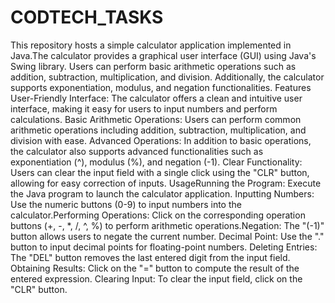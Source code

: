 # CODTECH_TASKS
This repository hosts a simple calculator application implemented in Java.The calculator provides a graphical user interface (GUI) using Java's Swing library. 
Users can perform basic arithmetic operations such as addition, subtraction, multiplication, and division. Additionally, the calculator supports exponentiation, modulus, and negation functionalities.
Features User-Friendly Interface: The calculator offers a clean and intuitive user interface, making it easy for users to input numbers and perform calculations.
Basic Arithmetic Operations: Users can perform common arithmetic operations including addition, subtraction, multiplication, and division with ease.
Advanced Operations: In addition to basic operations, the calculator also supports advanced functionalities such as exponentiation (^), modulus (%), and negation (-1).
Clear Functionality: Users can clear the input field with a single click using the "CLR" button, allowing for easy correction of inputs.
UsageRunning the Program: Execute the Java program to launch the calculator application.
Inputting Numbers: Use the numeric buttons (0-9) to input numbers into the calculator.Performing Operations: Click on the corresponding operation buttons (+, -, *, /, ^, %) to perform arithmetic operations.Negation: The "(-1)" button allows users to negate the current number.
Decimal Point: Use the "." button to input decimal points for floating-point numbers.
Deleting Entries: The "DEL" button removes the last entered digit from the input field.
Obtaining Results: Click on the "=" button to compute the result of the entered expression.
Clearing Input: To clear the input field, click on the "CLR" button.
